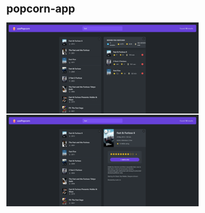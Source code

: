 # popcorn-app

![PopcornApp](https://github.com/iuliancarnaru/popcorn-app/blob/main/src/assets/Screenshot%202023-06-20%20213808.png 'Snapshot')
![PopcornApp](https://github.com/iuliancarnaru/popcorn-app/blob/main/src/assets/Screenshot%202023-06-20%20213734.png 'Snapshot')
